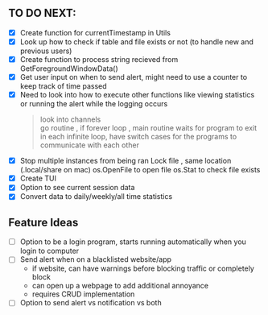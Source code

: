 ## TO DO NEXT: 
- [x] Create function for currentTimestamp in Utils
- [x] Look up how to check if table and file exists or not (to handle new and previous users) 
- [x] Create function to process string recieved from GetForegroundWindowData()
- [x] Get user input on when to send alert, might need to use a counter to keep track of time passed  
- [x] Need to look into how to execute other functions like viewing statistics or running the alert while the logging occurs 
	> look into channels <br>
	go routine , if forever loop , main routine waits for program to exit <br>
	in each infinite loop, have switch cases for the programs to communicate with each other <br>
- [x] Stop multiple instances from being ran 
	Lock file , same location (.local/share on mac)
	os.OpenFile to open file
	os.Stat to check file exists
- [x] Create TUI 
- [x] Option to see current session data 
- [x] Convert data to daily/weekly/all time statistics 
## Feature Ideas
- [ ] Option to be a login program, starts running automatically when you login to computer
- [ ] Send alert when on a blacklisted website/app
  - if website, can have warnings before blocking traffic or completely block
  - can open up a webpage to add additional annoyance 
  - requires CRUD implementation 
- [ ] Option to send alert vs notification vs both

